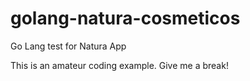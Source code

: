 # golang-natura-cosmeticos
Go Lang test for Natura App

This is an amateur coding example. Give me a break!
